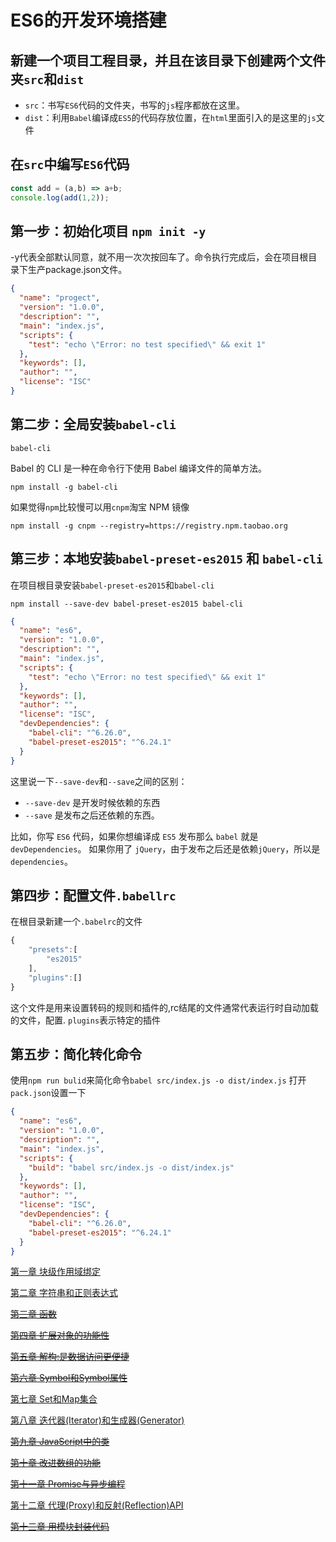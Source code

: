 # ES6的开发环境搭建

## 新建一个项目工程目录，并且在该目录下创建两个文件夹`src`和`dist`

- `src`：书写`ES6`代码的文件夹，书写的`js`程序都放在这里。
- `dist`：利用`Babel`编译成`ES5`的代码存放位置，在`html`里面引入的是这里的`js`文件

## 在`src`中编写`ES6`代码

```js
const add = (a,b) => a+b;
console.log(add(1,2));
```

## 第一步：初始化项目 `npm init -y`

-y代表全部默认同意，就不用一次次按回车了。命令执行完成后，会在项目根目录下生产package.json文件。

```json
{
  "name": "progect",
  "version": "1.0.0",
  "description": "",
  "main": "index.js",
  "scripts": {
    "test": "echo \"Error: no test specified\" && exit 1"
  },
  "keywords": [],
  "author": "",
  "license": "ISC"
}
```

## 第二步：全局安装`babel-cli`

`babel-cli`

Babel 的 CLI 是一种在命令行下使用 Babel 编译文件的简单方法。

```shell
npm install -g babel-cli
```

如果觉得`npm`比较慢可以用`cnpm`淘宝 NPM 镜像

```shell
npm install -g cnpm --registry=https://registry.npm.taobao.org
```

## 第三步：本地安装`babel-preset-es2015` 和 `babel-cli`

在项目根目录安装`babel-preset-es2015`和`babel-cli`

```shell
npm install --save-dev babel-preset-es2015 babel-cli
```

```json
{
  "name": "es6",
  "version": "1.0.0",
  "description": "",
  "main": "index.js",
  "scripts": {
    "test": "echo \"Error: no test specified\" && exit 1"
  },
  "keywords": [],
  "author": "",
  "license": "ISC",
  "devDependencies": {
    "babel-cli": "^6.26.0",
    "babel-preset-es2015": "^6.24.1"
  }
}
```

这里说一下`--save-dev`和`--save`之间的区别：

- `--save-dev` 是开发时候依赖的东西
- `--save` 是发布之后还依赖的东西。

比如，你写 `ES6` 代码，如果你想编译成 `ES5` 发布那么 `babel` 就是`devDependencies`。
如果你用了 `jQuery`，由于发布之后还是依赖`jQuery`，所以是`dependencies`。

## 第四步：配置文件`.babellrc`

在根目录新建一个`.babelrc`的文件

```js
{
    "presets":[
        "es2015"
    ],
    "plugins":[]
}
```

这个文件是用来设置转码的规则和插件的,rc结尾的文件通常代表运行时自动加载的文件，配置.
`plugins`表示特定的插件

## 第五步：简化转化命令

使用`npm run bulid`来简化命令`babel src/index.js -o dist/index.js`
打开`pack.json`设置一下

```json
{
  "name": "es6",
  "version": "1.0.0",
  "description": "",
  "main": "index.js",
  "scripts": {
    "build": "babel src/index.js -o dist/index.js"
  },
  "keywords": [],
  "author": "",
  "license": "ISC",
  "devDependencies": {
    "babel-cli": "^6.26.0",
    "babel-preset-es2015": "^6.24.1"
  }
}

```

[第一章 块级作用域绑定](https://github.com/ReZhangxin/ES6/blob/master/ES6/%E5%9D%97%E7%BA%A7%E4%BD%9C%E7%94%A8%E5%9F%9F%E7%BB%91%E5%AE%9A.md)

[第二章 字符串和正则表达式](https://github.com/ReZhangxin/ES6/blob/master/ES6/%E5%AD%97%E7%AC%A6%E4%B8%B2%E5%92%8C%E6%AD%A3%E5%88%99%E8%A1%A8%E8%BE%BE%E5%BC%8F.md)

<del>[第三章 函数]()</del>

<del>[第四章 扩展对象的功能性]()</del>

<del>[第五章 解构:是数据访问更便捷]()</del>

<del>[第六章 Symbol和Symbol属性]()</del>

[第七章 Set和Map集合](https://github.com/ReZhangxin/ES6/issues/3)

[第八章 迭代器(Iterator)和生成器(Generator)](https://github.com/ReZhangxin/ES6/blob/master/ES6/Iterator.md)

<del>[第九章 JavaScript中的类]()</del>

<del>[第十章 改进数组的功能]()</del>

<del>[第十一章 Promise与异步编程]()</del>

[第十二章 代理(Proxy)和反射(Reflection)API]()

<del>[第十三章 用模块封装代码]()</del>
